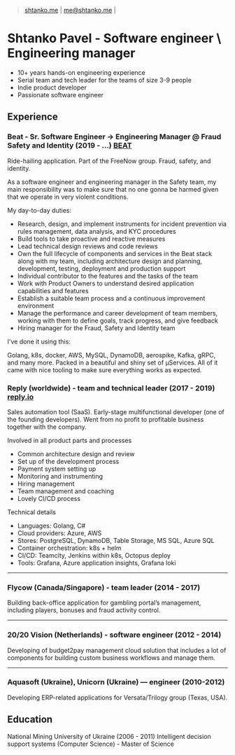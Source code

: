 >[shtanko.me](https://shtanko.me) | [me@shtanko.me](mailto:me@shtanko.me) |

# Shtanko Pavel - Software engineer \ Engineering manager
- 10+ years hands-on engineering experience
- Serial team and tech leader for the teams of size 3-9 people
- Indie product developer
- Passionate software engineer 

## Experience 

### Beat - Sr. Software Engineer -> Engineering Manager @ Fraud Safety and Identity (2019 - ...) [BEAT](https://thebeat.co)
Ride-hailing application. Part of the FreeNow group. Fraud, safety, and identity.

As a software engineer and engineering manager in the Safety team, 
my main responsibility was to make sure that no one gonna be harmed given that 
we operate in very violent conditions.

My day-to-day duties: 
- Research, design, and implement instruments for incident prevention via rules management, data analysis, and KYC procedures 
- Build tools to take proactive and reactive measures
- Lead technical design reviews and code reviews
- Own the full lifecycle of components and services in the Beat stack along with my team, including architecture design and planning, development, testing, deployment and production support
- Individual contributor to the features and the tasks of the team
- Work with Product Owners to understand desired application capabilities and features
- Establish a suitable team process and a continuous improvement environment
- Manage the performance and career development of team members, working with them to define goals, track progress, and give feedback
- Hiring manager for the Fraud, Safety and Identity team

I've done it using this: 

Golang, k8s, docker, AWS, MySQL, DynamoDB, aerospike, Kafka, 
gRPC, and many more. Packed in a beautiful and shiny set of µServices. All of it 
came with nice tooling to make sure everything works as expected.

### Reply (worldwide) - team and technical leader (2017 - 2019) [reply.io](https://reply.io)
Sales automation tool (SaaS). Early-stage multifunctional developer (one of the founding developers). 
Went from no profit to profitable business together with the company.

Involved in all product parts and processes
- Common architecture design and review
- Set up of the development process
- Payment system setting up
- Monitoring and instrumenting 
- Hiring management 
- Team management and coaching
- Lovely CI/CD process

Technical details 

- Languages: Golang, C# 
- Cloud providers: Azure, AWS 
- Stores: PostgreSQL, DynamoDB, Table Storage, MS SQL, Azure SQL 
- Container orchestration: k8s + helm 
- CI/CD: Teamcity, Jenkins within k8s, Octopus deploy 
- Tools: Grafana, Azure application insights, Grafana loki 

--- 

### Flycow (Canada/Singapore) - team leader (2014 - 2017)
Building back-office application for gambling portal’s management, including players, 
bonuses and fraud activity control.

---

### 20/20 Vision (Netherlands) - software engineer (2012 - 2014)
Developing of budget2pay management cloud solution that includes a lot of components 
for building custom business workflows and manage them.

---

### Aquasoft (Ukraine), Unicorn (Ukraine) — engineer (2010-2012)
Developing ERP-related applications for Versata/Trilogy group (Texas, USA). 

## Education
National Mining University of Ukraine (2006 - 2011)
Intelligent decision support systems (Computer Science) - Master of Science
